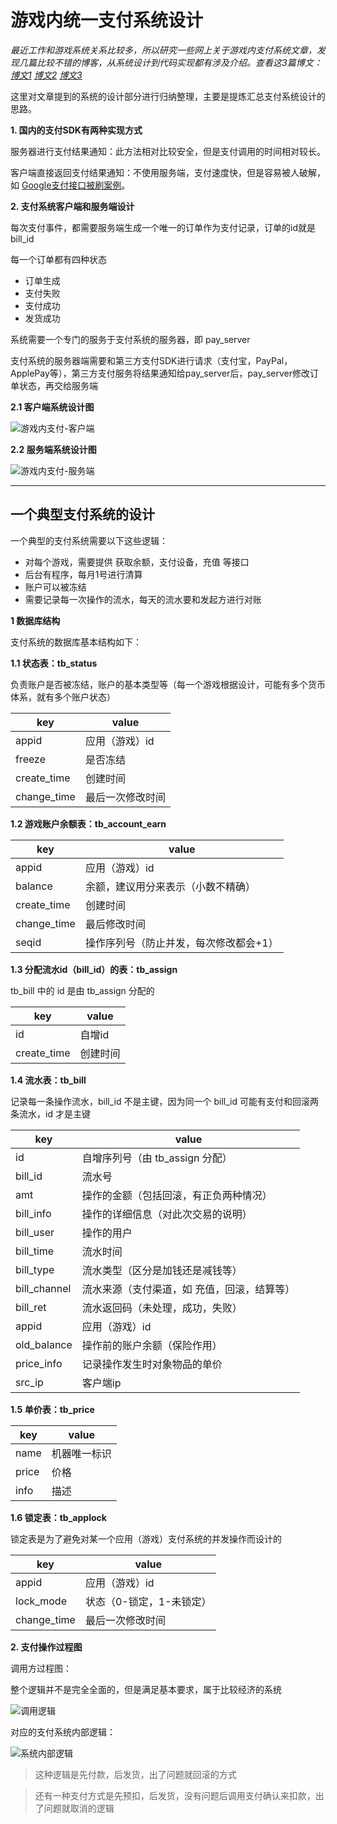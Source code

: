 # 游戏内统一支付系统设计

*最近工作和游戏系统关系比较多，所以研究一些网上关于游戏内支付系统文章，发现几篇比较不错的博客，从系统设计到代码实现都有涉及介绍。查看这3篇博文：[博文1](http://www.vimer.cn/2014/09/%E6%B8%B8%E6%88%8F%E5%86%85%E7%BB%9F%E4%B8%80%E6%94%AF%E4%BB%98%E7%B3%BB%E7%BB%9F%E8%AE%BE%E8%AE%A1%E4%B8%8E%E5%AE%9E%E7%8E%B0%EF%BC%88%E4%B8%80%EF%BC%89.html) [博文2](http://www.vimer.cn/2014/10/%E6%B8%B8%E6%88%8F%E5%86%85%E7%BB%9F%E4%B8%80%E6%94%AF%E4%BB%98%E7%B3%BB%E7%BB%9F%E8%AE%BE%E8%AE%A1%E4%B8%8E%E5%AE%9E%E7%8E%B0%EF%BC%88%E4%BA%8C%EF%BC%89.html) [博文3](http://www.vimer.cn/2011/05/%E4%B8%80%E4%B8%AA%E5%85%B8%E5%9E%8B%E6%94%AF%E4%BB%98%E7%B3%BB%E7%BB%9F%E7%9A%84%E8%AE%BE%E8%AE%A1%E4%B8%8E%E5%AE%9E%E7%8E%B0.html)*

这里对文章提到的系统的设计部分进行归纳整理，主要是提炼汇总支付系统设计的思路。

**1. 国内的支付SDK有两种实现方式**

服务器进行支付结果通知：此方法相对比较安全，但是支付调用的时间相对较长。

客户端直接返回支付结果通知：不使用服务端，支付速度快，但是容易被人破解，如 [Google支付接口被刷案例](http://www.vimer.cn/2014/04/google%E6%94%AF%E4%BB%98%E6%8E%A5%E5%8F%A3%E8%A2%AB%E5%88%B7%E4%BB%A5%E5%8F%8A%E8%A7%A3%E5%86%B3%E6%96%B9%E6%A1%88.html)。

**2. 支付系统客户端和服务端设计**

每次支付事件，都需要服务端生成一个唯一的订单作为支付记录，订单的id就是bill_id

每一个订单都有四种状态
- 订单生成
- 支付失败
- 支付成功
- 发货成功

系统需要一个专门的服务于支付系统的服务器，即 pay_server

支付系统的服务器端需要和第三方支付SDK进行请求（支付宝，PayPal，ApplePay等），第三方支付服务将结果通知给pay_server后，pay_server修改订单状态，再交给服务端

**2.1 客户端系统设计图**

![游戏内支付-客户端](http://imgout.ph.126.net/36578003/D3CECFB7C4DAD6A7B8B6-BFC.jpg)

**2.2 服务端系统设计图**

![游戏内支付-服务端](http://imgout.ph.126.net/36578002/D3CECFB7C4DAD6A7B8B6-B7F.jpg)

---

一个典型支付系统的设计
--

一个典型的支付系统需要以下这些逻辑：

- 对每个游戏，需要提供 获取余额，支付设备，充值 等接口
- 后台有程序，每月1号进行清算
- 账户可以被冻结
- 需要记录每一次操作的流水，每天的流水要和发起方进行对账

**1 数据库结构**

支付系统的数据库基本结构如下：

**1.1 状态表：tb_status**

负责账户是否被冻结，账户的基本类型等（每一个游戏根据设计，可能有多个货币体系，就有多个账户状态）

| key | value |
| -- | -- |
| appid | 应用（游戏）id |
| freeze | 是否冻结 |
| create_time | 创建时间 |
| change_time | 最后一次修改时间 |

**1.2 游戏账户余额表：tb_account_earn**

| key | value |
| -- | -- |
| appid | 应用（游戏）id |
| balance| 余额，建议用分来表示（小数不精确） |
| create_time | 创建时间 |
| change_time | 最后修改时间 |
| seqid | 操作序列号（防止并发，每次修改都会+1） |

**1.3 分配流水id（bill_id）的表：tb_assign**

tb_bill 中的 id 是由 tb_assign 分配的

| key | value |
| -- | -- |
| id | 自增id |
| create_time | 创建时间 |

**1.4 流水表：tb_bill**

记录每一条操作流水，bill_id 不是主键，因为同一个 bill_id 可能有支付和回滚两条流水，id 才是主键

| key | value |
| -- | -- |
| id | 自增序列号（由 tb_assign 分配） |
| bill_id | 流水号 |
| amt | 操作的金额（包括回滚，有正负两种情况） |
| bill_info | 操作的详细信息（对此次交易的说明） |
| bill_user | 操作的用户 |
| bill_time | 流水时间 |
| bill_type | 流水类型（区分是加钱还是减钱等） |
| bill_channel | 流水来源（支付渠道，如 充值，回滚，结算等） |
| bill_ret | 流水返回码（未处理，成功，失败） |
| appid | 应用（游戏）id |
| old_balance | 操作前的账户余额（保险作用） |
| price_info | 记录操作发生时对象物品的单价 |
| src_ip | 客户端ip |

**1.5 单价表：tb_price**

| key | value |
| -- | -- |
| name | 机器唯一标识 |
| price | 价格 |
| info | 描述 |

**1.6 锁定表：tb_applock**

锁定表是为了避免对某一个应用（游戏）支付系统的并发操作而设计的

| key | value |
| -- | -- |
| appid | 应用（游戏）id |
| lock_mode | 状态（0-锁定，1-未锁定） |
| change_time | 最后一次修改时间 |

**2. 支付操作过程图**

调用方过程图：

整个逻辑并不是完全全面的，但是满足基本要求，属于比较经济的系统

![调用逻辑](http://imgout.ph.126.net/36584025/D3CECFB7C4DAD6A7B8B6C2DF.jpg)

对应的支付系统内部逻辑：

![系统内部逻辑](http://imgout.ph.126.net/36584026/D3CECFB7C4DAD6A7B8B6C2DF.jpg)

> 这种逻辑是先付款，后发货，出了问题就回滚的方式

> 还有一种支付方式是先预扣，后发货，没有问题后调用支付确认来扣款，出了问题就取消的逻辑


